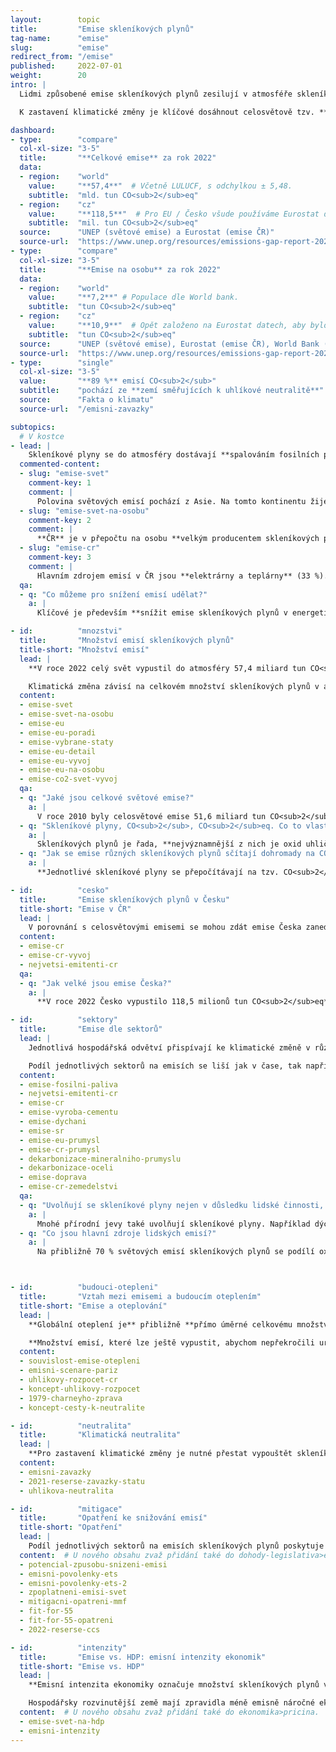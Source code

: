 ```yaml
---
layout:        topic
title:         "Emise skleníkových plynů"
tag-name:      "emise"
slug:          "emise"
redirect_from: "/emise"
published:     2022-07-01
weight:        20
intro: |
  Lidmi způsobené emise skleníkových plynů zesilují v atmosféře skleníkový efekt, což vede k oteplování planety. Hlavním skleníkovým plynem je **oxid uhličitý** (CO<sub>2</sub>), který k oteplování přispívá přibližně ze 70 %. Jeho koncentrace v atmosféře rostou především kvůli spalování fosilních paliv, ale například i kácení pralesů nebo výrobě oceli a cementu. Dalším významným skleníkovým plynem je **metan** (CH<sub>4</sub>), který do atmosféry uniká hlavně při těžbě fosilních paliv a chovu dobytka. Ke skleníkovým plynům patří i **oxid dusný** (vznikající zejména při používání umělých dusíkatých hnojiv) ⁠a řada synteticky vyráběných **fluorovaných plynů**.

  K zastavení klimatické změny je klíčové dosáhnout celosvětově tzv. **klimatické neutrality** – tedy stavu, kdy lidstvo už svou činností nebude přidávat do atmosféry žádné skleníkové plyny.

dashboard:
- type:        "compare"
  col-xl-size: "3-5"
  title:       "**Celkové emise** za rok 2022"
  data:
  - region:    "world"
    value:     "**57,4**"  # Včetně LULUCF, s odchylkou ± 5,48.
    subtitle:  "mld. tun CO<sub>2</sub>eq"
  - region:    "cz"
    value:     "**118,5**"  # Pro EU / Česko všude používáme Eurostat data (metriku TOTX4_MEMONIA).
    subtitle:  "mil. tun CO<sub>2</sub>eq"
  source:      "UNEP (světové emise) a Eurostat (emise ČR)"
  source-url:  "https://www.unep.org/resources/emissions-gap-report-2023"
- type:        "compare"
  col-xl-size: "3-5"
  title:       "**Emise na osobu** za rok 2022"
  data:
  - region:    "world"
    value:     "**7,2**" # Populace dle World bank.
    subtitle:  "tun CO<sub>2</sub>eq"
  - region:    "cz"
    value:     "**10,9**"  # Opět založeno na Eurostat datech, aby bylo konzistentní s dalšími grafikami. Populace dle ČSÚ.
    subtitle:  "tun CO<sub>2</sub>eq"
  source:      "UNEP (světové emise), Eurostat (emise ČR), World Bank (světová populace), ČSÚ (populace ČR)"
  source-url:  "https://www.unep.org/resources/emissions-gap-report-2023"
- type:        "single"
  col-xl-size: "3-5"
  value:       "**89 %** emisí CO<sub>2</sub>"
  subtitle:    "pochází ze **zemí směřujících k uhlíkové neutralitě**"
  source:      "Fakta o klimatu"
  source-url:  "/emisni-zavazky"

subtopics:
  # V kostce
- lead: |
    Skleníkové plyny se do atmosféry dostávají **spalováním fosilních paliv** a dalšími aktivitami spojenými s člověkem, jako je například **kácení lesů, produkce cementu, pěstování rýže či chov dobytka**. Při hledání rychlých a účinných opatření ke snižování emisí je třeba vzít v potaz při jakých lidských činnostech a ve kterých státech vzniká emisí nejvíce:
  commented-content:
  - slug: "emise-svet"
    comment-key: 1
    comment: |
      Polovina světových emisí pochází z Asie. Na tomto kontinentu žije asi 60 % světové populace.
  - slug: "emise-svet-na-osobu"
    comment-key: 2
    comment: |
      **ČR** je v přepočtu na osobu **velkým producentem skleníkových plynů**: 11 tun CO<sub>2</sub>eq na osobu ročně. To je 1,5× více než světový průměr a 1,4× více než průměr EU.
  - slug: "emise-cr"
    comment-key: 3
    comment: |
      Hlavním zdrojem emisí v ČR jsou **elektrárny a teplárny** (33 %). Dále pak **průmysl** (28 %), **silniční doprava** (16 %) a **lokální plynové a uhelné kotle** (10 %).
  qa:
  - q: "Co můžeme pro snížení emisí udělat?"
    a: |
      Klíčové je především **snížit emise skleníkových plynů v energetice a v průmyslu**, tedy transformovat tyto sektory směrem k nízkoemisním alternativám. Účinným opatřením pro snižování emisí je **zpoplatnění emisí skleníkových plynů**, například formou emisních povolenek nebo uhlíkové daně. Na individuální rovině lze přispět především **úsporami v domácnostech** (týkajících se vytápění, ohřevu teplé vody nebo spotřeby elektřiny), **omezením automobilové dopravy a snížením konzumace masa a mléčných výrobků**.

- id:          "mnozstvi"
  title:       "Množství emisí skleníkových plynů"
  title-short: "Množství emisí"
  lead: |
    **V roce 2022 celý svět vypustil do atmosféry 57,4 miliard tun CO<sub>2</sub>eq**. Tato jednotka přepočítává množství různých skleníkových plynů na množství CO<sub>2</sub>, které by mělo stejný příspěvek ke skleníkovému jevu. Například metan je 28× silnější skleníkový plyn než oxid uhličitý (při uvažovaném stoletém horizontu), tedy 1 tuna metanu představuje 28 tun CO<sub>2</sub>eq.

    Klimatická změna závisí na celkovém množství skleníkových plynů v atmosféře, při srovnávání jednotlivých zemí je však také vhodné vyjádření na obyvatele. Tím je možné porovnat, jak ke klimatické změně přispívají vzhledem k počtu obyvatel různě veliké státy.
  content:
  - emise-svet
  - emise-svet-na-osobu
  - emise-eu
  - emise-eu-poradi
  - emise-vybrane-staty
  - emise-eu-detail
  - emise-eu-vyvoj
  - emise-eu-na-osobu
  - emise-co2-svet-vyvoj
  qa:
  - q: "Jaké jsou celkové světové emise?"
    a: |
      V roce 2010 byly celosvětové emise 51,6 miliard tun CO<sub>2</sub>eq, **v roce 2022 dosáhly 57,4 miliard tun CO<sub>2</sub>eq** (včetně emisí z využití půdy a lesnictví).
  - q: "Skleníkové plyny, CO<sub>2</sub>, CO<sub>2</sub>eq. Co to vlastně znamená a jaký je mezi těmito pojmy rozdíl?"
    a: |
      Skleníkových plynů je řada, **nejvýznamnější z nich je oxid uhličitý, tedy CO<sub>2</sub>**. Jednotka tuna CO<sub>2</sub> udává tedy výhradně množství oxidu uhličitého. Jednotka tuna **CO<sub>2</sub>eq** pak vyjadřuje **úhrnné množství** více <glossary id="antropogennisklenikoveplyny">skleníkových plynů</glossary> přepočtených na ekvivalentní množství CO<sub>2</sub>.
  - q: "Jak se emise různých skleníkových plynů sčítají dohromady na CO<sub>2</sub>eq?"
    a: |
      **Jednotlivé skleníkové plyny se přepočítávají na tzv. CO<sub>2</sub>eq** (CO<sub>2</sub> ekvivalent), tedy na množství oxidu uhličitého, které by mělo stejný příspěvek ke skleníkovému jevu atmosféry jako množství těchto ostatních vypuštěných plynů. Vzhledem k různému poločasu života jednotlivých plynů v atmosféře se tento příspěvek uvažuje za určitou standardizovanou dobu, zpravidla uvažujeme horizont 100 let a používáme tzv. GWP (*Global Warming Potentital*) koeficienty. Zatímco CO<sub>2</sub> jakožto referenčními plynu náleží koeficient 1, pro metan se jedná o hodnotu 28 pro horizont 100 let, jinými slovy, jde 28× silnější skleníkový plyn než CO<sub>2</sub>.

- id:          "cesko"
  title:       "Emise skleníkových plynů v Česku"
  title-short: "Emise v ČR"
  lead: |
    V porovnání s celosvětovými emisemi se mohou zdát emise Česka zanedbatelné – v roce 2022 Česká republika vypustila 118,5 milionu tun CO<sub>2</sub>eq (při zahrnutí sektoru využití půdy a lesnictví 121,8 mil. tun CO<sub>2</sub>eq). Pro relativní srovnávání s jinými státy je ale užitečné vyjádřit množství skleníkových plynů i v přepočtu na jednoho obyvatele – v takovém případě **jsou emise na osobu v Česku 1,5× vyšší, než je celosvětový průměr**.
  content:
  - emise-cr
  - emise-cr-vyvoj
  - nejvetsi-emitenti-cr
  qa:
  - q: "Jak velké jsou emise Česka?"
    a: |
      **V roce 2022 Česko vypustilo 118,5 milionů tun CO<sub>2</sub>eq**, přepočteno na obyvatele jde o 10,9 tuny CO<sub>2</sub>eq na osobu. Světový průměr v roce 2022 byl 7,2 tun CO<sub>2</sub>eq na osobu. **Emise Česka na osobu jsou tedy 1,5× vyšší vyšší, než je celosvětový průměr**.

- id:          "sektory"
  title:       "Emise dle sektorů"
  lead: |
    Jednotlivá hospodářská odvětví přispívají ke klimatické změně v různé míře. Například **v Česku je výroba elektřiny a tepla zodpovědná za 33 % emisí skleníkových plynů**, oproti tomu průmysl přispívá 28 %, doprava 16 % a zemědělství přibližně 8 %. Za téměř polovinu českých emisí (43 %) zodpovídá pouze několik desítek největších zdrojů (především elektráren a průmyslových závodů).

    Podíl jednotlivých sektorů na emisích se liší jak v čase, tak napříč zeměmi. V Česku jsou relativně vyšší emise z energetiky oproti ostatním zemím kvůli vyššímu podílu uhelných elektráren a skutečnosti, že Česko je vývozcem elektřiny. Naopak emise ze zemědělství jsou v Česku relativně nižší, neboť některé potraviny dovážíme.
  content:
  - emise-fosilni-paliva
  - nejvetsi-emitenti-cr
  - emise-cr
  - emise-vyroba-cementu
  - emise-dychani
  - emise-sr
  - emise-eu-prumysl
  - emise-cr-prumysl
  - dekarbonizace-mineralniho-prumyslu
  - dekarbonizace-oceli
  - emise-doprava
  - emise-cr-zemedelstvi
  qa:
  - q: "Uvolňují se skleníkové plyny nejen v důsledku lidské činnosti, ale také přírodních procesů?"
    a: |
      Mnohé přírodní jevy také uvolňují skleníkové plyny. Například dýcháním člověk vyprodukuje přibližně 300 kg CO<sub>2</sub> za rok, podobně oxid uhličitý vydechují také jiné organismy. Dýchání však nepřispívá ke klimatické změně, neboť se jedná o uzavřený cyklus uhlíku: veškerý vydechovaný uhlík byl dříve pohlcen z atmosféry při fotosyntéze rostlin. Silným skleníkovým plynem je vodní pára, avšak její cyklus v atmosféře je také uzavřený a množství vypařené vody je dáno teplotou. Ke skleníkovému jevu přispívá také sopečná činnost, avšak v mnohem menší míře než lidská činnost.
  - q: "Co jsou hlavní zdroje lidských emisí?"
    a: |
      Na přibližně 70 % světových emisí skleníkových plynů se podílí oxid uhličitý. Jeho hlavním zdrojem je **spalování fosilních paliv**, především v energetice, průmyslu a dopravě.



- id:          "budouci-otepleni"
  title:       "Vztah mezi emisemi a budoucím oteplením"
  title-short: "Emise a oteplování"
  lead: |
    **Globální oteplení je** přibližně **přímo úměrné celkovému množství emisí skleníkových plynů**, které vypouštíme do atmosféry. Pro zastavení klimatické změny **je** tedy **nutné přestat vypouštět skleníkové plyny** a dosáhnout takzvané klimatické neutrality. Roli však nehraje pouze to, kdy skutečně snížíme množství vypouštěných plynů na nulu, ale také trajektorie, podle které toto snížení bude probíhat. Je velký rozdíl, pokud budeme až do roku 2050 vypouštět tolik emisí jako dnes, a pak náhle snížíme emise na nulu, nebo pokud je budeme snižovat rovnoměrně po celou dobu až do roku 2050 – první scénář by vedl přibližně k dvojnásobnému oteplení oproti druhému.

    **Množství emisí, které lze ještě vypustit, abychom nepřekročili určitou teplotní hranici, se označuje jako uhlíkový rozpočet**. Cíl Pařížské dohody o udržení nárůstu teploty výrazně pod 2 °C lze tedy pomocí uhlíkového rozpočtu přeformulovat jako určité množství skleníkových plynů, které lidstvo ještě může vypustit, aby tohoto cíle dosáhlo.
  content:
  - souvislost-emise-otepleni
  - emisni-scenare-pariz
  - uhlikovy-rozpocet-cr
  - koncept-uhlikovy-rozpocet
  - 1979-charneyho-zprava
  - koncept-cesty-k-neutralite

- id:          "neutralita"
  title:       "Klimatická neutralita"
  lead: |
    **Pro zastavení klimatické změny je nutné přestat vypouštět skleníkové plyny**, neboli dosáhnout tzv. net-zero či klimatické neutrality. Výraz "net-zero" můžeme přeložit jako "čistá nula" a je tím myšleno, že daný stát či firma je klimaticky neutrální, tedy odstraňuje z atmosféry stejné množství skleníkových plynů jako do atmosféry vypouští. Tato situace je také označována jako klimatická neutralita nebo uhlíková neutralita s tím, že druhý z pojmů se většinou týká pouze oxidu uhličitého, nikoli všech skleníkových plynů. **K dosažení uhlíkové neutrality se již přihlásily státy zodpovědné za téměř 90 % světových emisí oxidu uhličitého** (k dubnu 2024).
  content:
  - emisni-zavazky
  - 2021-reserse-zavazky-statu
  - uhlikova-neutralita

- id:          "mitigace"
  title:       "Opatření ke snižování emisí"
  title-short: "Opatření"
  lead: |
    Podíl jednotlivých sektorů na emisích skleníkových plynů poskytuje užitečné vodítko pro zaměření mitigačních snah. Největších emisních úspor může Česko dosáhnout **proměnou** svého **energetického mixu**. Jednotlivci však také mohou přispět ke snížení emisí, například **snížením energetické náročnosti** svých domácností nebo **omezením automobilové dopravy**, případně také **nižší konzumací masa a mléčných výrobků**.
  content:  # U nového obsahu zvaž přidání také do dohody-legislativa>eu a ekonomika>opatreni.
  - potencial-zpusobu-snizeni-emisi
  - emisni-povolenky-ets
  - emisni-povolenky-ets-2
  - zpoplatneni-emisi-svet
  - mitigacni-opatreni-mmf
  - fit-for-55
  - fit-for-55-opatreni
  - 2022-reserse-ccs

- id:          "intenzity"
  title:       "Emise vs. HDP: emisní intenzity ekonomik"
  title-short: "Emise vs. HDP"
  lead: |
    **Emisní intenzita ekonomiky označuje množství skleníkových plynů vyprodukovaných na jednotku HDP** a zpravidla se uvádí v gramech CO<sub>2</sub>eq na jeden dolar. Emisní intenzity tak vedle emisí na osobu slouží jako další relativní vyjádření a často poskytují detailnější vhled do emisí jednotlivých zemí.

    Hospodářsky rozvinutější země mají zpravidla méně emisně náročné ekonomiky, neboť služby tvoří větší podíl jejich hospodářství. Oproti tomu v rozvojových zemích tvoří větší podíl hospodářství emisně náročné sektory: zemědělství, průmysl a stavebnictví. Emisní intenzity ekonomik také vysvětlují, proč některé státy se srovnatelnými emisemi na osobu mohou mít velice odlišnou životní úroveň.
  content:  # U nového obsahu zvaž přidání také do ekonomika>pricina.
  - emise-svet-na-hdp
  - emisni-intenzity
---
```


